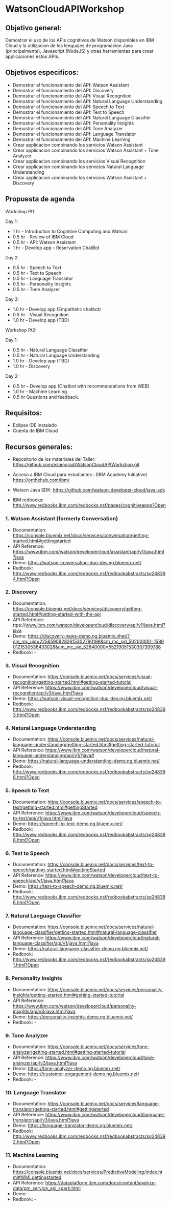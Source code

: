 # WatsonCloudAPIWorkshop


## Objetivo general:
Demostrar el uso de los APIs cognitivos de Watson disponibles en IBM Cloud y la utilizacion de los lenguajes de programacion Java (principalmente), Javascript (NodeJS) y otras herramientas para crear applicaciones estos APIs.

## Objetivos especificos:
  - Demostrar el funcionamiento del API: Watson Assistant
  - Demostrar el funcionamiento del API: Discovery
  - Demostrar el funcionamiento del API: Visual Recognition
  - Demostrar el funcionamiento del API: Natural Language Understanding
  - Demostrar el funcionamiento del API: Speech to Text
  - Demostrar el funcionamiento del API: Text to Speech
  - Demostrar el funcionamiento del API: Natural Language Classifier
  - Demostrar el funcionamiento del API: Personality Insights
  - Demostrar el funcionamiento del API: Tone Analyzer
  - Demostrar el funcionamiento del API: Language Translator
  - Demostrar el funcionamiento del API: Machine Learning
  - Crear applicacion combinando los servicios Watson Assistant
  - Crear applicacion combinando los servicios Watson Assistant + Tone Analyzer
  - Crear applicacion combinando los servicios Visual Recognition
  - Crear applicacion combinando los servicios Natural Language Understanding
  - Crear applicacion combinando los servicios  Watson Assistant + Discovery


## Propuesta de agenda

Workshop Pt1:

Day 1:
  - 1 hr - Introduction to Cognitive Computing and Watson
  - 0.5 hr - Review of IBM Cloud
  - 0.5 hr - API: Watson Assistant
  - 1 hr - Develop app – Reservation ChatBot

Day 2:
  - 0.5 hr - Speech to Text
  - 0.5 hr - Text to Speech
  - 0.5 hr - Language Translator
  - 0.5 hr - Personality Insights
  - 0.5 hr - Tone Analyzer

Day 3:
  - 1.0 hr - Develop app (Empathetic chatbot)
  - 0.5 hr - Visual Recognition
  - 1.0 hr – Develop app (TBD)

Workshop Pt2:

Day 1:
  - 0.5 hr - Natural Language Classifier
  - 0.5 hr - Natural Language Understanding
  - 1.0 hr – Develop app (TBD)
  - 1.0 hr - Discovery

Day 2:
  - 0.5 hr – Develop app (Chatbot with recommendations from WEB)
  - 1.0 hr – Machine Learning
  - 0.5 hr Questions and feedback.


## Requisitos:
- Eclipse IDE instalado
- Cuenta de IBM Cloud


## Recursos generales:

- Repositorio de los materiales del Taller: https://github.com/ezamorad/WatsonCloudAPIWorkshop.git

- Acceso a IBM Cloud para estudiantes : (IBM Academy Initiative) https://onthehub.com/ibm/

- Watson Java SDK: https://github.com/watson-developer-cloud/java-sdk 

- IBM redbooks: http://www.redbooks.ibm.com/redbooks.nsf/pages/cognitiveapps?Open



### 1. Watson Assistant (formerly Conversation)
- Documentation: https://console.bluemix.net/docs/services/conversation/getting-started.html#gettingstarted
- API Reference: https://www.ibm.com/watson/developercloud/assistant/api/v1/java.html?java
- Demo: https://watson-conversation-duo-dev.ng.bluemix.net/
- Redbook: http://www.redbooks.ibm.com/redbooks.nsf/redbookabstracts/sg248394.html?Open

### 2. Discovery
- Documentation: https://console.bluemix.net/docs/services/discovery/getting-started.html#getting-started-with-the-api
- API Reference: ttps://www.ibm.com/watson/developercloud/discovery/api/v1/java.html?java
- Demo: https://discovery-news-demo.ng.bluemix.nhet/?cm_mc_uid=22565909282615302790198&cm_mc_sid_50200000=15890121530536433028&cm_mc_sid_52640000=55219051530307399788
- Redbook: -

### 3. Visual Recognition
- Documentation: https://console.bluemix.net/docs/services/visual-recognition/getting-started.html#getting-started-tutorial
- API Reference: https://www.ibm.com/watson/developercloud/visual-recognition/api/v3/java.html?java
- Demo: https://watson-visual-recognition-duo-dev.ng.bluemix.net/
- Redbook: http://www.redbooks.ibm.com/redbooks.nsf/redbookabstracts/sg248393.html?Open

### 4. Natural Language Understanding
- Documentation: https://console.bluemix.net/docs/services/natural-language-understanding/getting-started.html#getting-started-tutorial
- API Reference: https://www.ibm.com/watson/developercloud/natural-language-understanding/api/v1/?java#
- Demo: https://natural-language-understanding-demo.ng.bluemix.net/
- Redbook: http://www.redbooks.ibm.com/redbooks.nsf/redbookabstracts/sg248398.html?Open

### 5. Speech to Text
- Documentation: https://console.bluemix.net/docs/services/speech-to-text/getting-started.html#gettingStarted
- API Reference: https://www.ibm.com/watson/developercloud/speech-to-text/api/v1/java.html?java
- Demo: https://speech-to-text-demo.ng.bluemix.net/
- Redbook: http://www.redbooks.ibm.com/redbooks.nsf/redbookabstracts/sg248388.html?Open

### 6. Text to Speech
- Documentation: https://console.bluemix.net/docs/services/text-to-speech/getting-started.html#gettingStarted
- API Reference: https://www.ibm.com/watson/developercloud/text-to-speech/api/v1/java.html?java
- Demo: https://text-to-speech-demo.ng.bluemix.net/
- Redbook: http://www.redbooks.ibm.com/redbooks.nsf/redbookabstracts/sg248388.html?Open

### 7. Natural Language Classifier
- Documentation: https://console.bluemix.net/docs/services/natural-language-classifier/getting-started.html#natural-language-classifier
- API Reference: https://www.ibm.com/watson/developercloud/natural-language-classifier/api/v1/java.html?java
- Demo:  https://natural-language-classifier-demo.ng.bluemix.net/
- Redbook: http://www.redbooks.ibm.com/redbooks.nsf/redbookabstracts/sg248391.html?Open

### 8. Personality Insights
- Documentation: https://console.bluemix.net/docs/services/personality-insights/getting-started.html#getting-started-tutorial
- API Reference: https://www.ibm.com/watson/developercloud/personality-insights/api/v3/java.html?java
- Demo: https://personality-insights-demo.ng.bluemix.net/
- Redbook: -

### 9. Tone Analyzer
- Documentation: https://console.bluemix.net/docs/services/tone-analyzer/getting-started.html#getting-started-tutorial
- API Reference: https://www.ibm.com/watson/developercloud/tone-analyzer/api/v3/java.html?java
- Demo: https://tone-analyzer-demo.ng.bluemix.net/
- Demo: https://customer-engagement-demo.ng.bluemix.net/
- Redbook: -

### 10. Language Translator
- Documentation: https://console.bluemix.net/docs/services/language-translator/getting-started.html#gettingstarted
- API Reference: https://www.ibm.com/watson/developercloud/language-translator/api/v3/java.html?java
- Demo: https://language-translator-demo.ng.bluemix.net/
- Redbook: http://www.redbooks.ibm.com/redbooks.nsf/redbookabstracts/sg248392.html?Open

### 11. Machine Learning
- Documentation: https://console.bluemix.net/docs/services/PredictiveModeling/index.html#WMLgettingstarted
- API Reference: https://dataplatform.ibm.com/docs/content/analyze-data/pm_service_api_spark.html
- Demo: -
- Redbook: -
